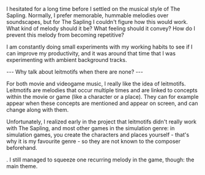 I hesitated for a long time before I settled on the musical style of The Sapling. Normally, I prefer memorable, hummable melodies over soundscapes, but for The Sapling I couldn't figure how this would work. What kind of melody should it be? What feeling should it convey? How do I prevent this melody from becoming repetitive? 

I am constantly doing small experiments with my working habits to see if I can improve my productivity, and it was around that time that I was experimenting with ambient background tracks. 

--- Why talk about leitmotifs when there are none? ---

For both movie and videogame music, I really like the idea of leitmotifs. Leitmotifs are melodies that occur multiple times and are linked to concepts within the movie or game (like a character or a place). They can for example appear when these concepts are mentioned and appear on screen, and can change along with them. 

Unfortunately, I realized early in the project that leitmotifs didn't really work with The Sapling, and most other games in the simulation genre: in simulation games, you create the characters and places yourself - that's why it is my favourite genre - so they are not known to the composer beforehand. 

. I still managed to squeeze one recurring melody in the game, though: the main theme.